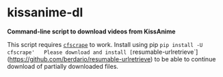 # kissanime-dl
**Command-line script to download videos from KissAnime**

This script requires [`cfscrape`](https://github.com/Anorov/cloudflare-scrape) to work. Install using pip `pip install -U cfscrape'  
Please download and install [`resumable-urlretrieve`](https://github.com/berdario/resumable-urlretrieve) to
be able to continue download of partially downloaded files.
